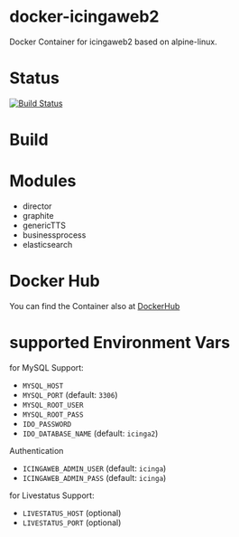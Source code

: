 docker-icingaweb2
=================

Docker Container for icingaweb2 based on alpine-linux.

# Status
[![Build Status](https://travis-ci.org/bodsch/docker-icingaweb2.svg?branch=master)](https://travis-ci.org/bodsch/docker-icingaweb2)

# Build

# Modules

 - director
 - graphite
 - genericTTS
 - businessprocess
 - elasticsearch

# Docker Hub

You can find the Container also at  [DockerHub](https://hub.docker.com/r/bodsch/docker-icingaweb2/)

# supported Environment Vars

for MySQL Support:

- ```MYSQL_HOST```
- ```MYSQL_PORT``` (default: ```3306```)
- ```MYSQL_ROOT_USER```
- ```MYSQL_ROOT_PASS```
- ```IDO_PASSWORD```
- ```IDO_DATABASE_NAME``` (default: ```icinga2```)

Authentication

- ```ICINGAWEB_ADMIN_USER``` (default: ```icinga```)
- ```ICINGAWEB_ADMIN_PASS``` (default: ```icinga```)

for Livestatus Support:

- ```LIVESTATUS_HOST``` (optional)
- ```LIVESTATUS_PORT``` (optional)


